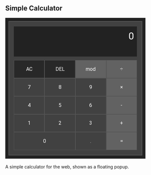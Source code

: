 ## Simple Calculator

![Simple Calculator](images/preview.png)

A simple calculator for the web, shown as a floating popup.